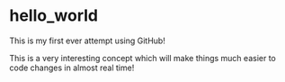 # hello_world
This is my first ever attempt using GitHub!

This is a very interesting concept which will make things much easier to code
changes in almost real time!
